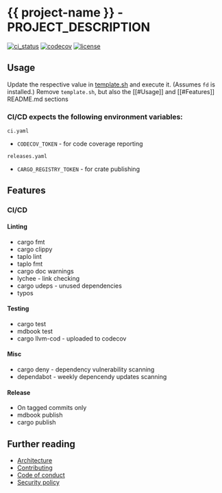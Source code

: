 # {{ project-name }} - PROJECT_DESCRIPTION

[![ci_status](https://img.shields.io/github/actions/workflow/status/GITHUB_PATH/ci.yaml?style=for-the-badge)](https://github.com/GITHUB_PATH/actions/workflows/ci.yaml)
[![codecov](https://img.shields.io/codecov/c/gh/GITHUB_PATH?token=CODE_COV_TOKEN&style=for-the-badge)](https://codecov.io/gh/GITHUB_PATH)
[![license](https://img.shields.io/github/license/GITHUB_PATH.svg?style=for-the-badge)](https://github.com/GITHUB_PATH/blob/main/LICENSE.md)

## Usage

Update the respective value in [template.sh](/template.sh) and execute it. (Assumes `fd` is installed.)
Remove `template.sh`, but also the [[#Usage]] and [[#Features]] README.md sections

### CI/CD expects the following environment variables:

`ci.yaml`

* `CODECOV_TOKEN` - for code coverage reporting

`releases.yaml`

* `CARGO_REGISTRY_TOKEN` - for crate publishing

## Features

### CI/CD

#### Linting

* cargo fmt
* cargo clippy
* taplo lint
* taplo fmt
* cargo doc warnings
* lychee - link checking
* cargo udeps - unused dependencies
* typos

#### Testing

* cargo test
* mdbook test
* cargo llvm-cod - uploaded to codecov

#### Misc

* cargo deny - dependency vulnerability scanning
* dependabot - weekly depencendy updates scanning

#### Release

* On tagged commits only
* mdbook publish
* cargo publish

## Further reading

* [Architecture](ARCHITECTURE_URL)
* [Contributing](/CODE_OF_CONDUCT.md)
* [Code of conduct](/CODE_OF_CONDUCT.md)
* [Security policy](/SECURITY.md)
